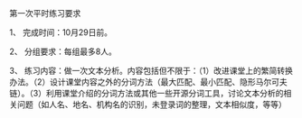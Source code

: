 第一次平时练习要求

1、 完成时间：10月29日前。

2、 分组要求：每组最多8人。

3、 练习内容：做一次文本分析。内容包括但不限于：（1）改进课堂上的繁简转换办法。（2）设计课堂内容之外的分词方法（最大匹配、最小匹配、隐形马尔可夫链）。（3）利用课堂介绍的分词方法或其他一些开源分词工具，讨论文本分析的相关问题（如人名、地名、机构名的识别，未登录词的整理，文本相似度，等等）